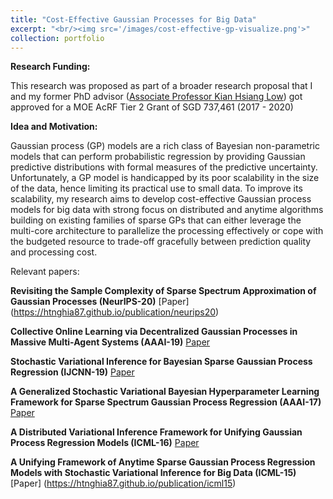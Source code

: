 ```yaml
---
title: "Cost-Effective Gaussian Processes for Big Data"
excerpt: "<br/><img src='/images/cost-effective-gp-visualize.png'>"
collection: portfolio
---
```


**Research Funding:**

<p align="justify">

This research was proposed as part of a broader research proposal that I and my former PhD advisor (<a href="www.comp.nus.edu.sg/~lowkh">Associate Professor Kian Hsiang Low</a>) got approved for a MOE AcRF Tier 2 Grant of SGD 737,461 (2017 - 2020)

</p>


**Idea and Motivation:**

<p align="justify">

Gaussian process (GP) models are a rich class of Bayesian non-parametric models that can perform probabilistic regression by providing Gaussian predictive distributions with formal measures of the predictive uncertainty. Unfortunately, a GP model is handicapped by its poor scalability in the size of the data, hence limiting its practical use to small data. To improve its scalability, my research aims to develop cost-effective Gaussian process models for big data with strong focus on distributed and anytime algorithms building on existing families of sparse GPs that can either leverage the multi-core architecture to parallelize the processing effectively or cope with the budgeted resource to trade-off gracefully between prediction quality and processing cost.

</p> 
 
Relevant papers:

**Revisiting the Sample Complexity of Sparse Spectrum Approximation of Gaussian Processes (NeurIPS-20)** [Paper] (https://htnghia87.github.io/publication/neurips20)

**Collective Online Learning via Decentralized Gaussian Processes in Massive Multi-Agent Systems (AAAI-19)** [Paper](https://htnghia87.github.io/publication/aaai19)

**Stochastic Variational Inference for Bayesian Sparse Gaussian Process Regression (IJCNN-19)** [Paper](https://htnghia87.github.io/publication/ijcnn19) 

**A Generalized Stochastic Variational Bayesian Hyperparameter Learning Framework for Sparse Spectrum Gaussian Process Regression (AAAI-17)** [Paper](https://htnghia87.github.io/publication/aaai17)

**A Distributed Variational Inference Framework for Unifying Gaussian Process Regression Models (ICML-16)** [Paper](https://htnghia87.github.io/publication/icml16)

**A Unifying Framework of Anytime Sparse Gaussian Process Regression Models with Stochastic Variational Inference for Big Data (ICML-15)** [Paper] (https://htnghia87.github.io/publication/icml15)







